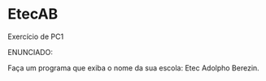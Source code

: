 # EtecAB
Exercício de PC1

ENUNCIADO:

Faça um programa que exiba o nome da sua escola: Etec Adolpho Berezin.
